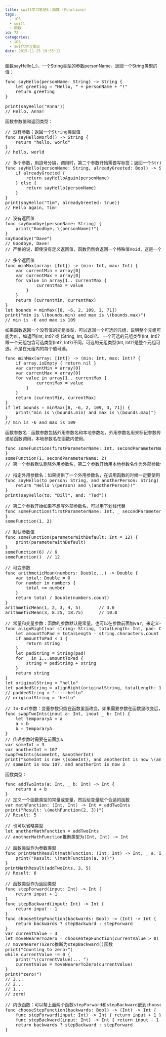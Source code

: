 ```yaml
---
title: swift学习笔记6：函数 (Functions)
tags:
  - iOS
  - swift
  - 函数
id: 72
categories:
  - iOS
  - swift学习笔记
date: 2015-11-25 19:55:12
---
```


函数sayHello(_:)，一个String类型的参数personName，返回一个String类型的值：
<pre>
func sayHello(personName: String) -> String {
    let greeting = "Hello, " + personName + "!"
    return greeting
}

print(sayHello("Anna"))
// Hello, Anna!
</pre>

函数参数值和返回类型：
<pre>
// 没有参数；返回一个String类型值
func sayHelloWorld() -> String {
    return "hello, world"
}
// hello, world

// 多个参数，用逗号分隔，调用时，第二个参数开始需要写标签；返回一个String类型值
func sayHello(personName: String, alreadyGreeted: Bool) -> String {
    if alreadyGreeted {
        return sayHelloAgain(personName)
    } else {
        return sayHello(personName)
    }
}
print(sayHello("Tim", alreadyGreeted: true))
// Hello again, Tim!

// 没有返回值
func sayGoodbye(personName: String) {
    print("Goodbye, \(personName)!")
}
sayGoodbye("Dave")
// Goodbye, Dave!
// 严格的说，即使没有定义返回值，函数仍然会返回一个特殊值Void，这是一个简单的空元组，可以写成()

// 多个返回值
func minMax(array: [Int]) -> (min: Int, max: Int) {
    var currentMin = array[0]
    var currentMax = array[0]
    for value in array[1..<array.count] {
        if value < currentMin {
            currentMin = value
        } else if value > currentMax {
            currentMax = value
        }
    }
    return (currentMin, currentMax)
}
let bounds = minMax([8, -6, 2, 109, 3, 71])
print("min is \(bounds.min) and max is \(bounds.max)")
// min is -6 and max is 109
</pre>

如果函数返回一个没有值的元组类型，可以返回一个可选的元组，说明整个元组可能为nil，如返回(Int, Int)? 或 (String, Int, Bool)?。
一个可选的元组类型(Int, Int)?跟一个元组包含可选类型(Int?, Int?)不同，可选的元组类型(Int, Int)?是整个元组可选，不是在元组内的每个值可选。
<pre>
func minMax(array: [Int]) -> (min: Int, max: Int)? {
    if array.isEmpty { return nil }
    var currentMin = array[0]
    var currentMax = array[0]
    for value in array[1..<array.count] {
        if value < currentMin {
            currentMin = value
        } else if value > currentMax {
            currentMax = value
        }
    }
    return (currentMin, currentMax)
}
if let bounds = minMax([8, -6, 2, 109, 3, 71]) {
    print("min is \(bounds.min) and max is \(bounds.max)")
}
// min is -6 and max is 109
</pre>

函数参数名：函数参数包括外用参数名和本地参数名，外用参数名用来标记参数传递给函数调用，本地参数名在函数内使用。
<pre>
func someFunction(firstParameterName: Int, secondParameterName: Int) {
}
someFunction(1, secondParameterName: 2)
// 第一个参数默认删除外用参数名，第二个参数开始用本地参数名作为外部参数名

// 指定外用参数名：如果提供了一个外用参数名，在调用函数的时候一定要使用
func sayHello(to person: String, and anotherPerson: String) -> String {
    return "Hello \(person) and \(anotherPerson)!"
}
print(sayHello(to: "Bill", and: "Ted"))

// 第二个参数开始如果不想写外部参数名，可以用下划线代替
func someFunction(firstParameterName: Int, _ secondParameterName: Int) {
}
someFunction(1, 2)

// 默认参数值
func someFunction(parameterWithDefault: Int = 12) {
    print(parameterWithDefault)
}
someFunction(6) // 6
someFunction()  // 12

// 可变参数
func arithmeticMean(numbers: Double...) -> Double {
    var total: Double = 0
    for number in numbers {
        total += number
    }
    return total / Double(numbers.count)
}
arithmeticMean(1, 2, 3, 4, 5)       // 3.0
arithmeticMean(3, 8.25, 18.75)      // 10.0

// 常量和变量参数：函数的参数默认是常量，也可以在参数前面加var，来定义一个变量参数
func alignRight(var string: String, totalLength: Int, pad: Character) -> String {
    let amountToPad = totalLength - string.characters.count
    if amountToPad < 1 {
        return string
    }
    let padString = String(pad)
    for _ in 1...amountToPad {
        string = padString + string
    }
    return string
}
let originalString = "hello"
let paddedString = alignRight(originalString, totalLength: 10, pad: "-")
// paddedString = "-----hello"
// originalString = "hello"

// In-Out参数：变量参数只能在函数里面改变，如果需要参数在函数里改变后，在外面保持修改后的值，可以把参数定义为In-Out。In-out参数不能有默认值，可变参数也不能标记为inout，如果标记一个参数为In-Out，就不能同时标记为var或者let。
func swapTwoInts(inout a: Int, inout _ b: Int) {
    let temporaryA = a
    a = b
    b = temporaryA
}
// 传递参数时需要在前面加&
var someInt = 3
var anotherInt = 107
swapTwoInts(&someInt, &anotherInt)
print("someInt is now \(someInt), and anotherInt is now \(anotherInt)")
// someInt is now 107, and anotherInt is now 3
</pre>

函数类型：
<pre>
func addTwoInts(a: Int, _ b: Int) -> Int {
    return a + b
}
// 定义一个函数类型的常量或变量，然后给变量赋个合适的函数
var mathFunction: (Int, Int) -> Int = addTwoInts
print("Result: \(mathFunction(2, 3))")
// Result: 5

// 也可以省略类型
let anotherMathFunction = addTwoInts
// anotherMathFunction推断类型为(Int, Int) -> Int

// 函数类型作为参数类型
func printMathResult(mathFunction: (Int, Int) -> Int, _ a: Int, _ b: Int) {
    print("Result: \(mathFunction(a, b))")
}
printMathResult(addTwoInts, 3, 5)
// Result: 8

// 函数类型作为返回类型
func stepForward(input: Int) -> Int {
    return input + 1
}
func stepBackward(input: Int) -> Int {
    return input - 1
}
func chooseStepFunction(backwards: Bool) -> (Int) -> Int {
    return backwards ? stepBackward : stepForward
}
var currentValue = 3
let moveNearerToZero = chooseStepFunction(currentValue > 0)
// moveNearerToZero推断为stepBackward()函数
print("Counting to zero:")
while currentValue != 0 {
    print("\(currentValue)... ")
    currentValue = moveNearerToZero(currentValue)
}
print("zero!")
// 3...
// 2...
// 1...
// zero!

// 内嵌函数：可以帮上面两个函数stepForward和stepBackward嵌到chooseStepFunction里面去
func chooseStepFunction(backwards: Bool) -> (Int) -> Int {
    func stepForward(input: Int) -> Int { return input + 1 }
    func stepBackward(input: Int) -> Int { return input - 1 }
    return backwards ? stepBackward : stepForward
}
</pre>